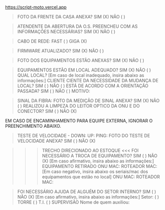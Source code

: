 https://script-moto.vercel.app

> FOTO DA FRENTE DA CASA ANEXA?
SIM (X) NÃO ( )

> ATENDENTE DA ABERTURA DA O.S. PREENCHEU COM AS INFORMAÇÕES NECESSÁRIAS?
SIM (X) NÃO ( )

> CABO DE REDE:
FAST ( ) GIGA (X) 

> FIRMWARE ATUALIZADO?
SIM (X) NÃO ( ) 

> FOTO DOS EQUIPAMENTOS ESTÃO ANEXAS?
SIM (X) NÃO ( )

> EQUIPAMENTOS ESTÃO EM LOCAL ADEQUADO?
SIM (X) NÃO ( )
QUAL LOCAL? 
[Em caso de local inadequado, insira abaixo as informações:]
CLIENTE CIENTE DA NECESSIDADE DA MUDANÇA DE LOCAL?
SIM ( ) NÃO ( )
ESTÁ DE ACORDO COM A ORIENTAÇÃO PASSADA?
SIM ( ) NÃO ( )
MOTIVO:

> SINAL DA FIBRA: 
FOTO DA MEDIÇÃO DE SINAL ANEXA?
SIM (X) NÃO ( )
REALIZOU A LIMPEZA DO LEITOR OPTICO DA ONU E DO CONECTOR?
SIM ( ) NÃO (X)

EM CASO DE ENCAMINHAMENTO PARA EQUIPE EXTERNA, IGNORAR O PREENCHIMENTO ABAIXO.

> TESTE DE VELOCIDADE -
DOWN: 
UP: 
PING: 
FOTO DO TESTE DE VELOCIDADE ANEXA?
SIM ( ) NÃO (X)

>>> TRECHO DIRECIONADO AO ESTOQUE <<<
> FOI NECESSÁRIO A TROCA DE EQUIPAMENTO?
SIM ( ) NÃO (X)
[Em caso afirmativo, insira abaixo as informações:]
EQUIPAMENTO RETIRADO
ONU MAC: 
ROTEADOR MAC: 
[Em caso negativo, insira abaixo os seriais/mac dos equipamentos que estão no local]
ONU MAC: 
ROTEADOR MAC: 


> FOI NECESSÁRIO AJUDA DE ALGUÉM DO SETOR INTERNO? 
SIM ( )  NÃO (X)
[Em caso afirmativo, insira abaixo as informações:] Setor:
( ) TORRE  ( ) T.I.  ( ) SUPERVISÃO
Nome de quem auxiliou: 
